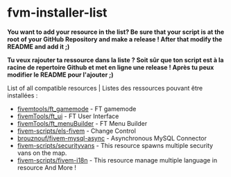 # fvm-installer-list

**You want to add your resource in the list? Be sure that your script is at the root of your GitHub Repository and make a release ! After that modify the README and add it ;)**

**Tu veux rajouter ta ressource dans la liste ? Soit sûr que ton script est à la racine de repertoire Github et met en ligne une release ! Après tu peux modifier le README pour l'ajouter ;)**

List of all compatible resources | Listes des ressources pouvant être installées : 
- [fivemtools/ft_gamemode](https://github.com/FivemTools/ft_gamemode) - FT gamemode
- [fivemTools/ft_ui](https://github.com/FivemTools/ft_ui) - FT User Interface
- [fivemTools/ft_menuBuilder](https://github.com/FivemTools/ft_menuBuilder) - FT Menu Builder
- [fivem-scripts/els-fivem](https://github.com/FiveM-Scripts/ELS-FiveM) - Change Control
- [brouznouf/fivem-mysql-async](https://github.com/brouznouf/fivem-mysql-async) - Asynchronous MySQL Connector
- [fivem-scripts/securityvans](https://github.com/FiveM-Scripts/SecurityVans) - This resource spawns multiple security vans on the map.
- [fivem-scripts/fivem-i18n](https://github.com/FiveM-Scripts/FiveM-i18n) - This resource manage multiple language in resource
And More !
